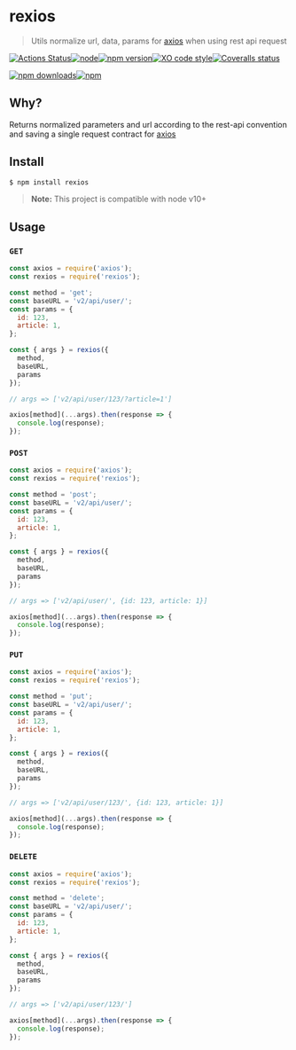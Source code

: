 # rexios 
> Utils normalize url, data, params for [axios](https://github.com/axios/axios) when using rest api request

[![Actions Status](https://github.com/Scrum/rexios/workflows/Actions%20Status/badge.svg?style=flat-square)](https://github.com/Scrum/rexios/actions?query=workflow%3A%22CI+tests%22)[![node](https://img.shields.io/node/v/rexios.svg?style=flat-square)]()[![npm version](https://img.shields.io/npm/v/rexios.svg?style=flat-square)](https://www.npmjs.com/package/rexios)[![XO code style](https://img.shields.io/badge/code_style-XO-5ed9c7.svg?style=flat-square)](https://github.com/xojs/xo)[![Coveralls status](https://img.shields.io/coveralls/Scrum/rexios.svg?style=flat-square)](https://coveralls.io/r/Scrum/rexios)

[![npm downloads](https://img.shields.io/npm/dm/rexios.svg?style=flat-square)](https://www.npmjs.com/package/rexios)[![npm](https://img.shields.io/npm/dt/rexios.svg?style=flat-square)](https://www.npmjs.com/package/rexios)

## Why?
Returns normalized parameters and url according to the rest-api convention and saving a single request contract for [axios](https://github.com/axios/axios)

## Install

```bash
$ npm install rexios
```

> **Note:** This project is compatible with node v10+

## Usage

### `GET`
```js
const axios = require('axios');
const rexios = require('rexios');

const method = 'get';
const baseURL = 'v2/api/user/';
const params = {
  id: 123, 
  article: 1,
};

const { args } = rexios({
  method,
  baseURL,
  params
});

// args => ['v2/api/user/123/?article=1']

axios[method](...args).then(response => {
  console.log(response);
});
```

### `POST`
```js
const axios = require('axios');
const rexios = require('rexios');

const method = 'post';
const baseURL = 'v2/api/user/';
const params = {
  id: 123, 
  article: 1,
};

const { args } = rexios({
  method,
  baseURL,
  params
});

// args => ['v2/api/user/', {id: 123, article: 1}]

axios[method](...args).then(response => {
  console.log(response);
});
```

### `PUT`
```js
const axios = require('axios');
const rexios = require('rexios');

const method = 'put';
const baseURL = 'v2/api/user/';
const params = {
  id: 123, 
  article: 1,
};

const { args } = rexios({
  method,
  baseURL,
  params
});

// args => ['v2/api/user/123/', {id: 123, article: 1}]

axios[method](...args).then(response => {
  console.log(response);
});
```

### `DELETE`
```js
const axios = require('axios');
const rexios = require('rexios');

const method = 'delete';
const baseURL = 'v2/api/user/';
const params = {
  id: 123, 
  article: 1,
};

const { args } = rexios({
  method,
  baseURL,
  params
});

// args => ['v2/api/user/123/']

axios[method](...args).then(response => {
  console.log(response);
});
```
